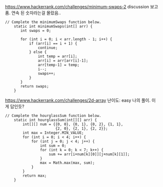 https://www.hackerrank.com/challenges/minimum-swaps-2
discussion 보고 품. 연속 된 숫자라는걸 몰랐음..
```
// Complete the minimumSwaps function below.
    static int minimumSwaps(int[] arr) {
       int swaps = 0;

       for (int i = 0; i < arr.length - 1; i++) {
           if (arr[i] == i + 1) {
               continue;
           } else {
               int temp = arr[i];
               arr[i] = arr[arr[i]-1];
               arr[temp-1] = temp;
               i--;
               swaps++;
           }
       }
       return swaps;
    }
```

https://www.hackerrank.com/challenges/2d-array
난이도: easy
나의 풀이. 이게 답인듯? 
```
// Complete the hourglassSum function below.
    static int hourglassSum(int[][] arr) {
        int[][] num = {{0, 0}, {0, 1}, {0, 2}, {1, 1}, 
                       {2, 0}, {2, 1}, {2, 2}};
        int max = Integer.MIN_VALUE;
        for (int i = 0; i < 4; i++) {
            for (int j = 0; j < 4; j++) {
                int sum = 0;
                for (int k = 0; k < 7; k++) {
                    sum += arr[i+num[k][0]][j+num[k][1]];
                }
                max = Math.max(max, sum);
            }
        }
        return max;
    }
```